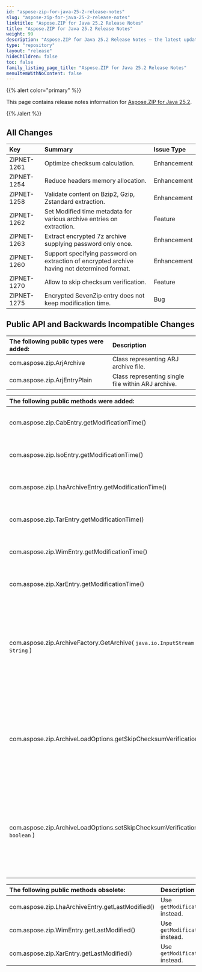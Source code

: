 ```yaml
---
id: "aspose-zip-for-java-25-2-release-notes"
slug: "aspose-zip-for-java-25-2-release-notes"
linktitle: "Aspose.ZIP for Java 25.2 Release Notes"
title: "Aspose.ZIP for Java 25.2 Release Notes"
weight: 99
description: "Aspose.ZIP for Java 25.2 Release Notes – the latest updates and fixes."
type: "repository"
layout: "release"
hideChildren: false
toc: false
family_listing_page_title: "Aspose.ZIP for Java 25.2 Release Notes"
menuItemWithNoContent: false
---
```


{{% alert color="primary" %}} 

This page contains release notes information for [Aspose.ZIP for Java 25.2](https://releases.aspose.com/zip/java/25-2/).

{{% /alert %}} 

## **All Changes**

|**Key**|**Summary**|**Issue Type**|
| :- | :- | :- |
| ZIPNET-1261 | Optimize checksum calculation. | Enhancement |
| ZIPNET-1254 | Reduce headers memory allocation. | Enhancement |
| ZIPNET-1258 | Validate content on Bzip2, Gzip, Zstandard extraction. | Enhancement |
| ZIPNET-1262 | Set Modified time metadata for various archive entries on extraction. | Feature |
| ZIPNET-1263 | Extract encrypted 7z archive supplying password only once. | Enhancement |
| ZIPNET-1260 | Support specifying password on extraction of encrypted archive having not determined format. | Enhancement |
| ZIPNET-1270 | Allow to skip checksum verification. | Feature |
| ZIPNET-1275 | Encrypted SevenZip entry does not keep modification time. | Bug |

## **Public API and Backwards Incompatible Changes**
|**The following public types were added:**|**Description**|
| :- | :- |
| com.aspose.zip.ArjArchive | Class representing ARJ archive file. |
| com.aspose.zip.ArjEntryPlain | Class representing single file within ARJ archive. |

|**The following public methods were added:**|**Description**|
| :- | :- |
| com.aspose.zip.CabEntry.getModificationTime() | Gets last modified date and time. |
| com.aspose.zip.IsoEntry.getModificationTime() | Gets last modified date and time. |
| com.aspose.zip.LhaArchiveEntry.getModificationTime() | Gets last modified date and time. |
| com.aspose.zip.TarEntry.getModificationTime() | Gets last modified date and time. |
| com.aspose.zip.WimEntry.getModificationTime() | Gets last modified date and time. |
| com.aspose.zip.XarEntry.getModificationTime() | Gets last modified date and time. |
| com.aspose.zip.ArchiveFactory.GetArchive( `java.io.InputStream` , `String` ) | Detects the archive format and creates the appropriate IArchive object according to the type of encrypted archive. |
| com.aspose.zip.ArchiveLoadOptions.getSkipChecksumVerification() | Gets a value indicating whether checksum verification of ZIP entries be skipped and mismatch ignored. |
| com.aspose.zip.ArchiveLoadOptions.setSkipChecksumVerification( `boolean` ) | Sets a value indicating whether checksum verification of ZIP entries be skipped and mismatch ignored. |

|**The following public methods obsolete:**|**Description**|
| :- | :- |
| com.aspose.zip.LhaArchiveEntry.getLastModified() | Use `getModificationTime()` instead. |
| com.aspose.zip.WimEntry.getLastModified() | Use `getModificationTime()` instead. |
| com.aspose.zip.XarEntry.getLastModified() | Use `getModificationTime()` instead. |
